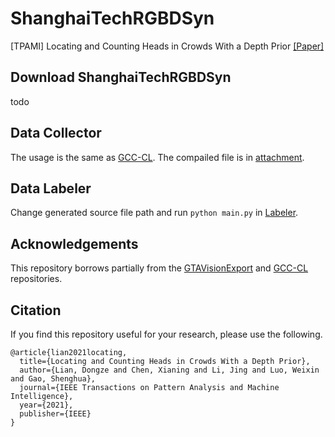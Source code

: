# ShanghaiTechRGBDSyn
[TPAMI] Locating and Counting Heads in Crowds With a Depth Prior [[Paper]](https://ieeexplore.ieee.org/document/9601215/)

## Download ShanghaiTechRGBDSyn
todo

## Data Collector
The usage is the same as [GCC-CL](https://github.com/gjy3035/GCC-CL). The compailed file is in [attachment](attachment/Collector.asi).

## Data Labeler
Change generated source file path and run `python main.py` in [Labeler](Labeler/main.py).

## Acknowledgements

This repository borrows partially from the [GTAVisionExport](https://github.com/umautobots/GTAVisionExport) and [GCC-CL](https://github.com/gjy3035/GCC-CL) repositories.

## Citation

If you find this repository useful for your research, please use the following.

```
@article{lian2021locating,
  title={Locating and Counting Heads in Crowds With a Depth Prior},
  author={Lian, Dongze and Chen, Xianing and Li, Jing and Luo, Weixin and Gao, Shenghua},
  journal={IEEE Transactions on Pattern Analysis and Machine Intelligence},
  year={2021},
  publisher={IEEE}
}
```
